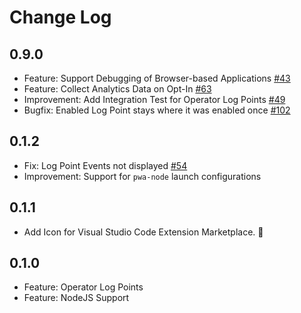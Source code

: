 # Change Log

## 0.9.0

- Feature: Support Debugging of Browser-based Applications [#43](https://github.com/swissmanu/rxjs-debugging-for-vscode/issues/43)
- Feature: Collect Analytics Data on Opt-In [#63](https://github.com/swissmanu/rxjs-debugging-for-vscode/issues/63)
- Improvement: Add Integration Test for Operator Log Points [#49](https://github.com/swissmanu/rxjs-debugging-for-vscode/issues/49)
- Bugfix: Enabled Log Point stays where it was enabled once [#102](https://github.com/swissmanu/rxjs-debugging-for-vscode/issues/102)

## 0.1.2

- Fix: Log Point Events not displayed [#54](https://github.com/swissmanu/rxjs-debugging-for-vscode/issues/54)
- Improvement: Support for `pwa-node` launch configurations

## 0.1.1

- Add Icon for Visual Studio Code Extension Marketplace. 🦉

## 0.1.0

- Feature: Operator Log Points
- Feature: NodeJS Support

